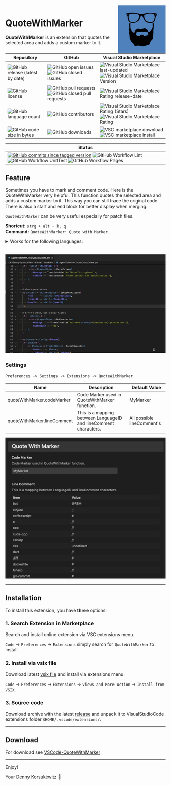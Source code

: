 <img align="right" width="150" height="150" src="doc/images/icon.png">

# QuoteWithMarker

**QuoteWithMarker** is an extension that quotes the selected area and adds a custom marker to it.

| Repository | GitHub | Visual Studio Marketplace |
| ------ | ------ | ------ |
| ![GitHub release (latest by date)](https://img.shields.io/github/v/release/dennykorsukewitz/VSCode-QuoteWithMarker) | ![GitHub open issues](https://img.shields.io/github/issues/dennykorsukewitz/VSCode-QuoteWithMarker) ![GitHub closed issues](https://img.shields.io/github/issues-closed/dennykorsukewitz/VSCode-QuoteWithMarker?color=#44CC44) | ![Visual Studio Marketplace last-updated](https://img.shields.io/visual-studio-marketplace/last-updated/dennykorsukewitz.QuoteWithMarker) ![Visual Studio Marketplace Version ](https://img.shields.io/visual-studio-marketplace/v/dennykorsukewitz.QuoteWithMarker) |
| ![GitHub license](https://img.shields.io/github/license/dennykorsukewitz/VSCode-QuoteWithMarker) | ![GitHub pull requests](https://img.shields.io/github/issues-pr/dennykorsukewitz/VSCode-QuoteWithMarker?label=PR) ![GitHub closed pull requests](https://img.shields.io/github/issues-pr-closed/dennykorsukewitz/VSCode-QuoteWithMarker?color=g&label=PR) | ![Visual Studio Marketplace Rating release-date](https://img.shields.io/visual-studio-marketplace/release-date/dennykorsukewitz.QuoteWithMarker) |
| ![GitHub language count](https://img.shields.io/github/languages/count/dennykorsukewitz/VSCode-QuoteWithMarker?style=flat&label=language)  | ![GitHub contributors](https://img.shields.io/github/contributors/dennykorsukewitz/VSCode-QuoteWithMarker) | ![Visual Studio Marketplace Rating (Stars)](https://img.shields.io/visual-studio-marketplace/stars/dennykorsukewitz.QuoteWithMarker) ![Visual Studio Marketplace Rating](https://img.shields.io/visual-studio-marketplace/r/dennykorsukewitz.QuoteWithMarker) |
| ![GitHub code size in bytes](https://img.shields.io/github/languages/code-size/dennykorsukewitz/VSCode-QuoteWithMarker)  | ![GitHub downloads](https://img.shields.io/github/downloads/dennykorsukewitz/VSCode-QuoteWithMarker/total?style=flat) | ![VSC marketplace download](https://img.shields.io/visual-studio-marketplace/d/dennykorsukewitz.QuoteWithMarker) ![VSC marketplace install](https://img.shields.io/visual-studio-marketplace/i/dennykorsukewitz.QuoteWithMarker) |

| Status |
 | ------ |
| [![GitHub commits since tagged version](https://img.shields.io/github/commits-since/dennykorsukewitz/VSCode-QuoteWithMarker/2.0.0/dev)](https://github.com/dennykorsukewitz/VSCode-QuoteWithMarker/compare/2.0.0...dev) ![GitHub Workflow Lint](https://github.com/dennykorsukewitz/VSCode-QuoteWithMarker/actions/workflows/lint.yml/badge.svg?branch=dev&style=flat&label=Lint) ![GitHub Workflow UnitTest](https://github.com/dennykorsukewitz/VSCode-QuoteWithMarker/actions/workflows/unittest.yml/badge.svg?branch=dev&style=flat&label=UnitTest) ![GitHub Workflow Pages](https://github.com/dennykorsukewitz/VSCode-QuoteWithMarker/actions/workflows/pages.yml/badge.svg?branch=dev&style=flat&label=GitHub%20Pages) |

## Feature

Sometimes you have to mark and comment code. Here is the QuoteWithMarker very helpful.
This function quotes the selected area and adds a custom marker to it.
This way you can still trace the original code.
There is also a start and end block for better display when merging.

`QuoteWithMarker` can be very useful especially for patch files.

**Shortcut:** ```strg + alt + k, q```<br>
**Command:**  ```QuoteWithMarker: Quote with Marker.```

<details>
  <summary>Works for the following languages:</summary>

| LanguageID              | LineComment |
| ----------------------- | ----------- |
| bat                     | @REM        |
| clojure                 | ;;          |
| coffeescript            | #           |
| c                       | //          |
| cpp                     | //          |
| cuda-cpp                | //          |
| csharp                  | //          |
| CSS                     |             |
| dart                    | //          |
| diff                    | #           |
| dockerfile              | #           |
| fsharp                  | //          |
| git-commit              | #           |
| git-rebase              | #           |
| ignore                  | #           |
| go                      | //          |
| groovy                  | //          |
| handlebars              |             |
| hlsl                    | //          |
| HTML                    |             |
| ini                     | ;           |
| plaintext               | #           |
| java                    | //          |
| javascriptreact         | //          |
| JavaScript              | //          |
| jsx-tags                |             |
| json                    | //          |
| jsonc                   | //          |
| jsonl                   | //          |
| julia                   | #           |
| tex                     | %           |
| latex                   | %           |
| cpp_embedded_latex      | //          |
| markdown_latex_combined |             |
| less                    | //          |
| lua                     | --          |
| makefile                | #           |
| Markdown                |             |
| objective-c             | //          |
| objective-cpp           | //          |
| perl                    | #           |
| perl6                   | #           |
| php                     | //          |
| powershell              | #           |
| jade                    | //-         |
| python                  | #           |
| r                       | #           |
| razor                   |             |
| restructuredtext        | ..          |
| ruby                    | #           |
| rust                    | //          |
| SCSS                    | //          |
| shaderlab               | //          |
| shellscript             | #           |
| sql                     | --          |
| swift                   | //          |
| TypeScript              | //          |
| typescriptreact         | //          |
| vb                      | '           |
| xml                     |             |
| xsl                     |             |
| dockercompose           | #           |
| yaml                    | #           |

</details>

<br>

![QuoteWithMarker](doc/images/quotewithmarker.gif)

### Settings

`Preferences -> Settings -> Extensions -> QuoteWithMarker`

| Name | Description | Default Value |
| - | - | - |
| quoteWithMarker.codeMarker | Code Marker used in QuoteWithMarker function. | MyMarker |
| quoteWithMarker.lineComment | This is a mapping between LanguageID and lineComment characters. | All possible lineComment's |

![Settings](doc/images/settings.png)

---

## Installation

To install this extension, you have **three** options:

### 1. Search Extension in Marketplace

Search and install online extension via VSC extensions menu.

`Code` -> `Preferences` -> `Extensions` simply search for `QuoteWithMarker` to install.

### 2. Install via vsix file

Download latest [vsix file](https://github.com/dennykorsukewitz/VSCode-QuoteWithMarker/releases) and install via extensions menu.

`Code` -> `Preferences` -> `Extensions` -> `Views and More Action` -> `Install from VSIX`.

### 3. Source code

Download archive with the latest [release](https://github.com/dennykorsukewitz/VSCode-QuoteWithMarker/releases) and unpack it to VisualStudioCode extensions folder
`$HOME/.vscode/extensions/`.

---

## Download

For download see [VSCode-QuoteWithMarker](https://github.com/dennykorsukewitz/VSCode-QuoteWithMarker/releases)

---

Enjoy!

Your [Denny Korsukéwitz](https://github.com/dennykorsukewitz) 🚀
